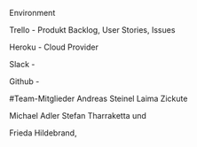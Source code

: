 Environment

Trello - Produkt Backlog, User Stories, Issues

Heroku - Cloud Provider

Slack - 

Github -


#Team-Mitglieder
Andreas Steinel 
Laima Zickute
 
Michael Adler
Stefan Tharraketta und



Frieda Hildebrand,
